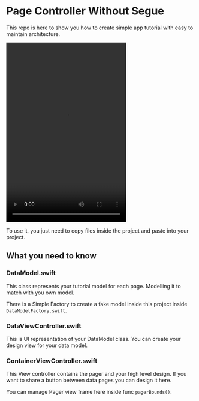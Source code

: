 # Page Controller Without Segue
This repo is here to show you how to create simple app tutorial with easy to maintain architecture. 

<video width="320" height="480" autoplay loop>
  <source src="giphy.mp4" type="video/mp4">
Your browser does not support the video tag.
</video>

To use it, you just need to copy files inside the project and paste into your project.

## What you need to know

### DataModel.swift
This class represents your tutorial model for each page. Modelling it to match with you own model.

There is a Simple Factory to create a fake model inside this project inside `DataModelFactory.swift`.

### DataViewController.swift
This is UI representation of your DataModel class. You can create your design view for your data model.

### ContainerViewController.swift
This View controller contains the pager and your high level design. If you want to share a button between data pages you can design it here.

You can manage Pager view frame here inside func `pagerBounds()`.